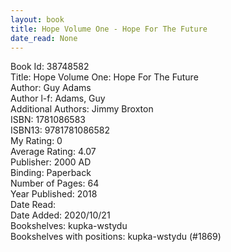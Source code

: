 ```yaml
---
layout: book
title: Hope Volume One - Hope For The Future
date_read: None
---
```


Book Id: 38748582<br />
Title: Hope Volume One: Hope For The Future<br />
Author: Guy Adams<br />
Author l-f: Adams, Guy<br />
Additional Authors: Jimmy Broxton<br />
ISBN: 1781086583<br />
ISBN13: 9781781086582<br />
My Rating: 0<br />
Average Rating: 4.07<br />
Publisher: 2000 AD<br />
Binding: Paperback<br />
Number of Pages: 64<br />
Year Published: 2018<br />
Date Read: <br />
Date Added: 2020/10/21<br />
Bookshelves: kupka-wstydu<br />
Bookshelves with positions: kupka-wstydu (#1869)<br />

